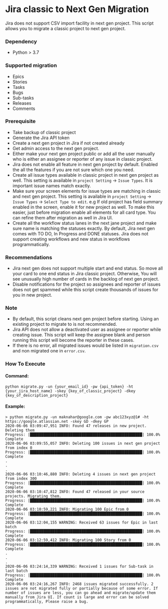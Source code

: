 # Jira classic to Next Gen Migration
Jira does not support CSV import facility in next gen project. This script allows you to migrate a classic project to next gen project.

### Dependency
- Python > 3.7

### Supported migration
- Epics
- Stories
- Tasks
- Bugs
- Sub-tasks
- Releases
- Comments

### Prerequisite
- Take backup of classic project
- Generate the Jira API token
- Create a next gen project in Jira if not created already
- Get admin access to the next gen project.
- Either make your next gen project public or add all the user manually who is either an assignee or reporter of any issue in classic project.
- Jira does not enable all feature in next gen project by default. Enabled the all the features if you are not sure which one you need.
- Create all issue types available in classic project in next gen project as well. This setting is available in `project Setting` -> `Issue Types`. It is important issue names match exactly.
- Make sure your screen elements for issue types are matching in classic and next gen project. This setting is available in `project Setting` -> `Issue Types` -> `Select Type to edit`. e.g If old project has field summary enabled in the screen, enable it for new project as well. To make this easier, just before migration enable all elements for all card type. You can refine them after migration as well in Jira UI.
- Create all the workflow status lanes in the next jane project and make sure name is matching the statuses exactly. By default, Jira next gen comes with TO DO, In Progress and DONE statuses. Jira does not support creating workflows and new status in workflows programmatically.

### Recommendations
- Jira next gen does not support multiple start and end status. So move all your card to one end status in Jira classic project. Otherwise, You will see unusually high number of cards in the backlog of next gen project.
- Disable notifications for the project so assignees and reporter of issues does not get spammed while this script create thousands of issues for you in new project.

### Note
- By default, this script cleans next gen project before starting. Using an existing project to migrate to is not recommended.
- Jira API does not allow a deactivated user as assignee or reporter while creating issue. This script will keep the assignee blank and person running this script will become the reporter in these cases.
- If there is no error, all migrated issues would be listed in `migration.csv` and non migrated one in `error.csv`.

### How To Execute

#### Command:

`python migrate.py -un {your_email_id} -pw {api_token} -ht {your_jira_host_name} -skey {key_of_classic_project} -dkey {key_of_description_project}`

#### Example:

```
> python migrate.py -un maknahar@google.com -pw abc123xyz@1# -ht https://google.atlassian.net -skey GD -dkey GP
2020-06-06 03:09:47,951 INFO: Found 47 releases in new project. Deleting them
Progress: |██████████████████████████████████████████████████| 100.0% Complete
2020-06-06 03:09:55,057 INFO: Deleting 100 issues in next gen project from index 0
Progress: |██████████████████████████████████████████████████| 100.0% Complete
.
.
.
2020-06-06 03:10:46,880 INFO: Deleting 4 issues in next gen project from index 300
Progress: |██████████████████████████████████████████████████| 100.0% Complete
2020-06-06 03:10:47,812 INFO: Found 47 released in your source projects. Migrating them.
Progress: |██████████████████████████████████████████████████| 100.0% Complete
2020-06-06 03:10:59,221 INFO: Migrating 100 Epic from 0
Progress: |██████████████████████████████████████████████████| 100.0% Complete
2020-06-06 03:12:04,155 WARNING: Received 63 issues for Epic in last batch
Progress: |██████████████████████████████████████████████████| 100.0% Complete
2020-06-06 03:12:59,412 INFO: Migrating 100 Story from 0
Progress: |██████████████████████████████████████████████████| 100.0% Complete
.
.
.
2020-06-06 03:24:14,339 WARNING: Received 1 issues for Sub-task in last batch
Progress: |██████████████████████████████████████████████████| 100.0% Complete
2020-06-06 03:24:16,267 INFO: 2468 issues migrated successfully. 2 issues are not migrated fully or partially because of some error. If number of issues are less, you can go ahead and migrate/update them manually from Jira UI. If count is large and error can be solved programmatically, Please raise a bug.
```
